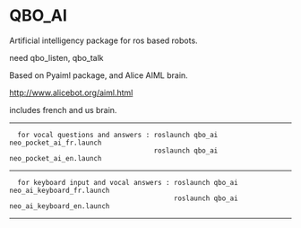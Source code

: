 QBO_AI
========

Artificial intelligency package for ros based robots.

need qbo_listen, qbo_talk

Based on Pyaiml package, and Alice AIML brain.

http://www.alicebot.org/aiml.html

includes french and us brain.

______________________________________________________________________________________

      for vocal questions and answers : roslaunch qbo_ai neo_pocket_ai_fr.launch
                                        roslaunch qbo_ai neo_pocket_ai_en.launch

______________________________________________________________________________________

      for keyboard input and vocal answers : roslaunch qbo_ai neo_ai_keyboard_fr.launch
                                             roslaunch qbo_ai neo_ai_keyboard_en.launch

______________________________________________________________________________________

